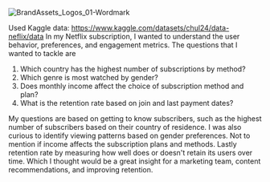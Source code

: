 ![BrandAssets_Logos_01-Wordmark](https://github.com/user-attachments/assets/b7dea815-4fd7-4fe4-81b4-65cf637db819)

Used Kaggle data: https://www.kaggle.com/datasets/chul24/data-neflix/data
In my Netflix subscription, I wanted to understand the user behavior, preferences, and engagement metrics. The questions that I wanted to tackle are 
1. Which country has the highest number of subscriptions by method?
2. Which genre is most watched by gender? 
3. Does monthly income affect the choice of subscription method and plan?
4. What is the retention rate based on join and last payment dates?

My questions are based on getting to know subscribers, such as the highest number of subscribers based on their country of residence. I was also curious to identify viewing patterns based on gender preferences.
Not to mention if income affects the subscription plans and methods. Lastly retention rate by measuring how well does or doesn't retain its users over time.
Which I thought would be a great insight for a marketing team, content recommendations, and improving retention.
